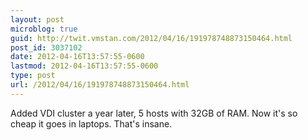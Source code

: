 ```yaml
---
layout: post
microblog: true
guid: http://twit.vmstan.com/2012/04/16/191978748873150464.html
post_id: 3037102
date: 2012-04-16T13:57:55-0600
lastmod: 2012-04-16T13:57:55-0600
type: post
url: /2012/04/16/191978748873150464.html
---
```

Added VDI cluster a year later, 5 hosts with 32GB of RAM. Now it's so cheap it goes in laptops. That's insane.
